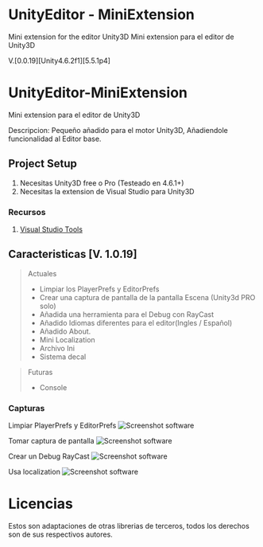 # UnityEditor - MiniExtension
Mini extension for the editor Unity3D
Mini extension para el editor de Unity3D

V.[0.0.19][Unity4.6.2f1][5.5.1p4]

# UnityEditor-MiniExtension
Mini extension para el editor de Unity3D

Descripcion: Pequeño añadido para el motor Unity3D, Añadiendole funcionalidad al Editor base.

## Project Setup

1. Necesitas Unity3D free o Pro (Testeado en 4.6.1+)
2. Necesitas la extension de Visual Studio para Unity3D

### Recursos

1. [Visual Studio Tools](https://visualstudiogallery.msdn.microsoft.com/20b80b8c-659b-45ef-96c1-437828fe7cf2)

## Caracteristicas [V. 1.0.19]

> Actuales
> 
> - Limpiar los PlayerPrefs y EditorPrefs
> - Crear una captura de pantalla de la pantalla Escena (Unity3d PRO solo)
> - Añadida una herramienta para el Debug con RayCast
> - Añadido Idiomas diferentes para el editor(Ingles / Español)
> - Añadido About.
> - Mini Localization
> - Archivo Ini
> - Sistema decal

> Futuras
>
> - Console

### Capturas

Limpiar PlayerPrefs y EditorPrefs
![Screenshot software](https://raw.githubusercontent.com/lPinchol/UnityEditor-MiniExtension/master/Resources/Img/ClearEditExt.png "ClearEditExt")

Tomar captura de pantalla
![Screenshot software](https://raw.githubusercontent.com/lPinchol/UnityEditor-MiniExtension/master/Resources/Img/ScreenShotGOExt.png "ScreenShotGOExt")

Crear un Debug RayCast
![Screenshot software](https://raw.githubusercontent.com/lPinchol/UnityEditor-MiniExtension/master/Resources/Img/RayCastDebugExt.png "RayCastDebugExt")

Usa localization
![Screenshot software](https://raw.githubusercontent.com/lPinchol/UnityEditor-MiniExtension/master/Resources/Img/LocalizationExt.png "LocalizationExt")

# Licencias

Estos son adaptaciones de otras librerias de terceros, todos los derechos son de sus respectivos autores.
